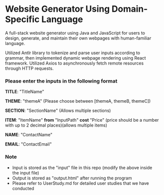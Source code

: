 # Website Generator Using Domain-Specific Language

A full-stack website generator using Java and JavaScript for users to design, generate, and maintain their own webpages with human-familiar language.

Utilized Antlr library to tokenize and parse user inputs according to grammar, then implemented dynamic webpage rendering using React framework. Utilized Axios to asynchronously fetch remote resources through HTTP requests.



### Please enter the inputs in the following format



**TITLE**: "TitleName"

**THEME**: "themeA" (Please choose between [themeA, themeB, themeC])

**SECTION**: "SectionName" (Allows multiple sections)

**ITEM**: "ItemName" **from** "InputPath" **cost** "Price" 
(price should be a number with up to 2 decimal places)(allows multiple items)



**NAME**: "ContactName"

**EMAIL**: "ContactEmail"


### Note

- Input is stored as the "input" file in this repo (modify the above inside the input file)
- Output is stored as "output.html" after running the program
- Please refer to UserStudy.md for detailed user studies that we have conducted
